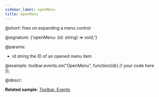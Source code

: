 ```yaml
---
sidebar_label: openMenu
title: openMenu
---          
```


@short: fires on expanding a menu control

@signature: {'openMenu: (id: string) => void;'}

@params:
- id 		string		the ID of an opened menu item

@example:
toolbar.events.on("OpenMenu", function(id){
    // your code here
});

@descr:

**Related sample**: [Toolbar. Events](https://snippet.dhtmlx.com/xvak1p5y)
